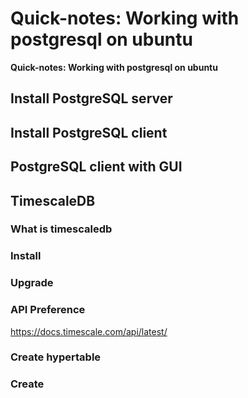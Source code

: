 # Quick-notes: Working with postgresql on ubuntu


<!--more-->
**Quick-notes: Working with postgresql  on ubuntu**

## Install PostgreSQL server

## Install PostgreSQL client

## PostgreSQL client with GUI

## TimescaleDB
### What is timescaledb
### Install
### Upgrade
### API Preference
https://docs.timescale.com/api/latest/
### Create hypertable
### Create 
